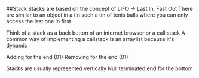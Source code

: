##Stack
Stacks are based on the concept of LIFO -> Last In, Fast Out
There are similar to an object in a tin such a tin of tenis balls
where you can only access the last one in first


Think of a stack as a back button of an internet browser or a call stack
A common way of implementing a callstack is an arraylist because it's dynamic

Adding for the end (01)
Removing for the end (01)

Stacks are usually represented vertically
Null terminated end for the bottom

